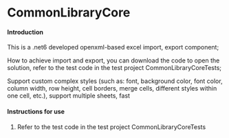 # CommonLibraryCore

#### Introduction
This is a .net6 developed openxml-based excel import, export component;

How to achieve import and export, you can download the code to open the solution, refer to the test code in the test project CommonLibraryCoreTests;

Support custom complex styles (such as: font, background color, font color, column width, row height, cell borders, merge cells, different styles within one cell, etc.), support multiple sheets, fast

#### Instructions for use

1. Refer to the test code in the test project CommonLibraryCoreTests


